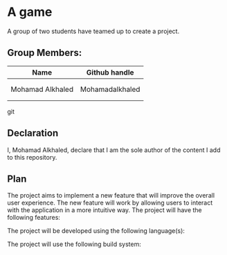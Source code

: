 # A game 
A group of two students have teamed up to create a project.
## Group Members:
| Name             | Github handle     |
|------------------|-------------------|
|   |        |
|  |   |
| Mohamad Alkhaled | Mohamadalkhaled   |
|       |           |
|  | |

  git
## Declaration

 I, Mohamad Alkhaled, declare that I am the sole author of the content I add to this repository.

 
## Plan

The project aims to implement a new feature that will improve the overall user experience. The new feature will work by allowing users to interact with the application in a more intuitive way. The project will have the following features:






The project will be developed using the following language(s):



The project will use the following build system: